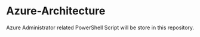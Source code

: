 # Azure-Architecture
Azure Administrator related PowerShell Script will be store in this repository.  

